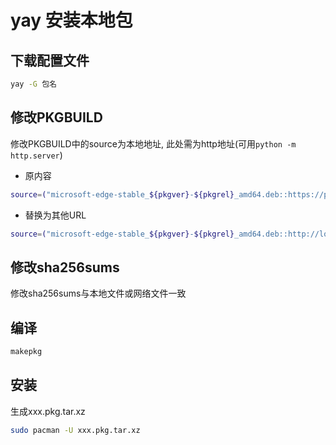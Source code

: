 <!--
 * @Description: 
 * @Version: 1.0
 * @Author: DaLao
 * @Email:  
 * @Date: 2022-01-17 01:47:56
 * @LastEditors: daLao
 * @LastEditTime: 2023-04-17 15:46:43
-->

# yay 安装本地包

## 下载配置文件

```sh
yay -G 包名
```

## 修改PKGBUILD

修改PKGBUILD中的source为本地地址, 此处需为http地址(可用`python -m http.server`)

- 原内容

```sh
source=("microsoft-edge-stable_${pkgver}-${pkgrel}_amd64.deb::https://packages.microsoft.com/repos/edge/pool/main/m/microsoft-edge-stable/microsoft-edge-stable_${pkgver}-${pkgrel}_amd64.deb")
```

- 替换为其他URL

```sh
source=("microsoft-edge-stable_${pkgver}-${pkgrel}_amd64.deb::http://localhost:8000/microsoft-edge-stable_96.0.1054.62-1_amd64.deb")
```

## 修改sha256sums

修改sha256sums与本地文件或网络文件一致

## 编译

```sh
makepkg
```

## 安装

生成xxx.pkg.tar.xz

```sh
sudo pacman -U xxx.pkg.tar.xz
```
